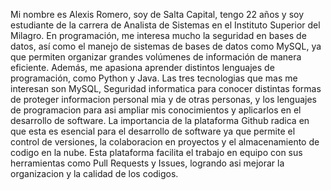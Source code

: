 Mi nombre es Alexis Romero, soy de Salta Capital, tengo 22 años y soy estudiante de la carrera de Analista de Sistemas en el Instituto Superior del Milagro.
En programación, me interesa mucho la seguridad en bases de datos, así como el manejo de sistemas de bases de datos como MySQL, ya que permiten organizar grandes volúmenes de información de manera eficiente. Además, me apasiona aprender distintos lenguajes de programación, como Python y Java.
Las tres tecnologias que mas me interesan son MySQL, Seguridad informatica para conocer distintas formas de proteger informacion personal mia y de otras personas, y los lenguajes de programacion para asi ampliar mis conocimientos y aplicarlos en el desarrollo de software.
La importancia de la plataforma Github radica en que esta es esencial para el desarrollo de software ya que permite el control de versiones, la colaboracion en proyectos y el almacenamiento de codigo en la nube. Esta plataforma facilita el trabajo en equipo con sus herramientas como Pull Requests y Issues, logrando asi mejorar la organizacion y la calidad de los codigos.


